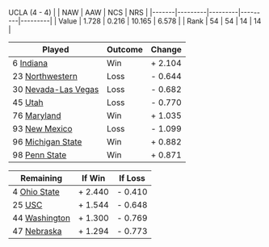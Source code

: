 UCLA (4 - 4)
|       |   NAW   |   AAW   |   NCS   |   NRS   |
|-------|---------|---------|---------|---------|
| Value |   1.728 |   0.216 |  10.165 |   6.578 |
| Rank  |      54 |      54 |      14 |      14 |

| Played                    | Outcome    |  Change  |
|---------------------------|------------|----------|
|   6 [Indiana               ](Indiana.md)| Win        | +  2.104 |
|  23 [Northwestern          ](Northwestern.md)| Loss       | -  0.644 |
|  30 [Nevada-Las Vegas      ](NevadaLasVegas.md)| Loss       | -  0.682 |
|  45 [Utah                  ](Utah.md)| Loss       | -  0.770 |
|  76 [Maryland              ](Maryland.md)| Win        | +  1.035 |
|  93 [New Mexico            ](NewMexico.md)| Loss       | -  1.099 |
|  96 [Michigan State        ](MichiganState.md)| Win        | +  0.882 |
|  98 [Penn State            ](PennState.md)| Win        | +  0.871 |

| Remaining                 |  If Win  |  If Loss |
|---------------------------|----------|----------|
|   4 [Ohio State            ](OhioState.md)| +  2.440 | -  0.410 |
|  25 [USC                   ](USC.md)| +  1.544 | -  0.648 |
|  44 [Washington            ](Washington.md)| +  1.300 | -  0.769 |
|  47 [Nebraska              ](Nebraska.md)| +  1.294 | -  0.773 |

